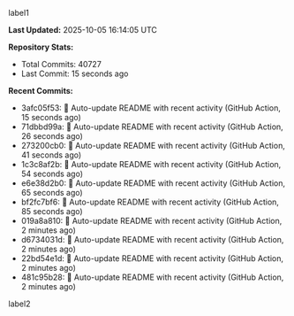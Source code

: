 
label1 
<!-- ACTIVITY_START -->
**Last Updated:** 2025-10-05 16:14:05 UTC

**Repository Stats:**
- Total Commits: 40727
- Last Commit: 15 seconds ago

**Recent Commits:**
- 3afc05f53: 🤖 Auto-update README with recent activity (GitHub Action, 15 seconds ago)
- 71dbbd99a: 🤖 Auto-update README with recent activity (GitHub Action, 26 seconds ago)
- 273200cb0: 🤖 Auto-update README with recent activity (GitHub Action, 41 seconds ago)
- 1c3c8af2b: 🤖 Auto-update README with recent activity (GitHub Action, 54 seconds ago)
- e6e38d2b0: 🤖 Auto-update README with recent activity (GitHub Action, 65 seconds ago)
- bf2fc7bf6: 🤖 Auto-update README with recent activity (GitHub Action, 85 seconds ago)
- 019a8a810: 🤖 Auto-update README with recent activity (GitHub Action, 2 minutes ago)
- d6734031d: 🤖 Auto-update README with recent activity (GitHub Action, 2 minutes ago)
- 22bd54e1d: 🤖 Auto-update README with recent activity (GitHub Action, 2 minutes ago)
- 481c95b28: 🤖 Auto-update README with recent activity (GitHub Action, 2 minutes ago)
<!-- ACTIVITY_END -->

label2

